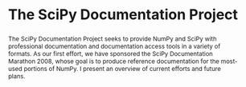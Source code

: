 ---
title: The SciPy Documentation Project
abstract: |
  The SciPy Documentation Project seeks to provide NumPy and SciPy with
  professional documentation and documentation access tools in a variety
  of formats. As our first effort, we have sponsored the SciPy Documentation Marathon 2008, whose goal is to produce reference documentation for the most-used portions of NumPy. I present an
  overview of current efforts and future plans.
---